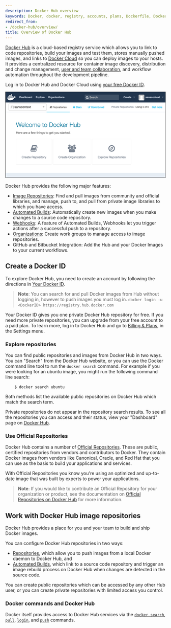 ```yaml
---
description: Docker Hub overview
keywords: Docker, docker, registry, accounts, plans, Dockerfile, Docker Hub, docs, documentation, accounts, organizations, repositories, groups, teams
redirect_from:
- /docker-hub/overview/
title: Overview of Docker Hub
---
```


[Docker Hub](https://hub.docker.com) is a cloud-based registry service which
allows you to link to code repositories, build your images and test them, stores
manually pushed images, and links to [Docker Cloud](/docker-cloud/) so you can
deploy images to your hosts. It provides a centralized resource for container
image discovery, distribution and change management,
[user and team collaboration](/docker-hub/orgs.md), and workflow automation
throughout the development pipeline.

Log in to Docker Hub and Docker Cloud using
[your free Docker ID](/docker-hub/accounts.md).

![Getting started with Docker Hub](/docker-hub/images/getting-started.png)

Docker Hub provides the following major features:

* [Image Repositories](/docker-hub/repos.md): Find and pull images from
  community and official libraries, and manage, push to, and pull from private
  image libraries to which you have access.
* [Automated Builds](/docker-hub/builds.md): Automatically create new images
  when you make changes to a source code repository.
* [Webhooks](/docker-hub/webhooks.md): A feature of Automated Builds, Webhooks
  let you trigger actions after a successful push to a repository.
* [Organizations](/docker-hub/orgs.md): Create work groups to manage access to
  image repositories.
* GitHub and Bitbucket Integration: Add the Hub and your Docker Images to your
  current workflows.


## Create a Docker ID

To explore Docker Hub, you need to create an account by following the
directions in [Your Docker ID](/docker-hub/accounts.md).

> **Note**: You can search for and pull Docker images from Hub without logging
> in, however to push images you must log in. `docker login -u <DockerID> https://registry.hub.docker.com` 

Your Docker ID gives you one private Docker Hub repository for free. If you need
more private repositories, you can upgrade from your free account to a paid
plan. To learn more, log in to Docker Hub and go to [Billing &
Plans](https://hub.docker.com/account/billing-plans/), in the Settings menu.

### Explore repositories

You can find public repositories and images from Docker Hub in two ways. You can
"Search" from the Docker Hub website, or you can use the Docker command line
tool to run the `docker search` command. For example if you were looking for an
ubuntu image, you might run the following command line search:

```
    $ docker search ubuntu
```

Both methods list the available public repositories on Docker Hub which match
the search term.

Private repositories do not appear in the repository search results. To see all
the repositories you can access and their status, view your "Dashboard" page on
[Docker Hub](https://hub.docker.com).

### Use Official Repositories

Docker Hub contains a number of [Official
Repositories](http://hub.docker.com/explore/). These are public, certified
repositories from vendors and contributors to Docker. They contain Docker images
from vendors like Canonical, Oracle, and Red Hat that you can use as the basis
to build your applications and services.

With Official Repositories you know you're using an optimized and
up-to-date image that was built by experts to power your applications.

> **Note**: If you would like to contribute an Official Repository for your
> organization or product, see the documentation on
> [Official Repositories on Docker Hub](/docker-hub/official_repos.md) for more
> information.


##  Work with Docker Hub image repositories

Docker Hub provides a place for you and your team to build and ship Docker
images.

You can configure Docker Hub repositories in two ways:

* [Repositories](/docker-hub/repos.md), which allow you to push images from a
  local Docker daemon to Docker Hub, and
* [Automated Builds](/docker-hub/builds.md), which link to a source code
  repository and trigger an image rebuild process on Docker Hub when changes are
  detected in the source code.

You can create public repositories which can be accessed by any other Hub user,
or you can create private repositories with limited access you control.

### Docker commands and Docker Hub

Docker itself provides access to Docker Hub services via the
[`docker search`](/engine/reference/commandline/search.md),
[`pull`](/engine/reference/commandline/pull.md),
[`login`](/engine/reference/commandline/login.md), and
[`push`](/engine/reference/commandline/push.md) commands.
